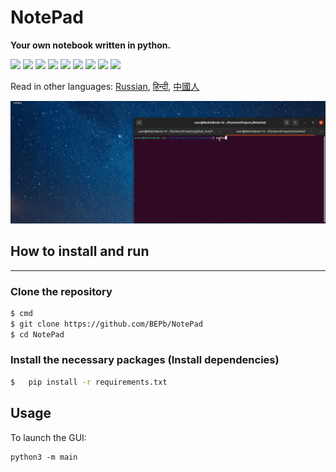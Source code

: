 # NotePad
<b> Your own notebook written in python.</b>
<p>
  <img  src="https://img.shields.io/github/stars/BEPb/NotePad" />
  <img src="https://img.shields.io/github/contributors/BEPb/NotePad" />
  <img src="https://img.shields.io/github/last-commit/BEPb/NotePad" />
  <img src="https://visitor-badge.laobi.icu/badge?page_id=BEPb.NotePad" />
  <img src="https://img.shields.io/github/languages/count/BEPb/NotePad" />
  <img src="https://img.shields.io/github/languages/top/BEPb/NotePad" />

  <img src="https://img.shields.io/badge/license-MIT-blue.svg?color=f64152" />
  <img  src="https://img.shields.io/github/issues/BEPb/NotePad" />
  <img  src="https://img.shields.io/github/issues-pr/BEPb/NotePad" />
</p>




Read in other languages: [Russian](README.ru.md), [हिन्दी](README.hindi.md), [中國人](README.chinese.md)



![GUI](images/Notepad.gif)



## How to install and run
____
### Clone the repository
 
```sh
$ cmd
$ git clone https://github.com/BEPb/NotePad
$ cd NotePad
```
 
### Install the necessary packages (Install dependencies)
```sh
$   pip install -r requirements.txt

```

## Usage
To launch the GUI:
```
python3 -m main
```

